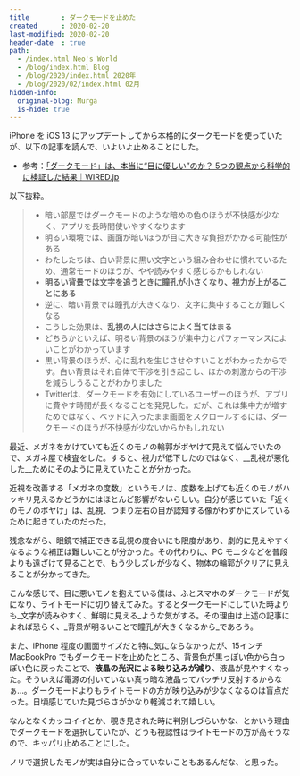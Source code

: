 ```yaml
---
title        : ダークモードを止めた
created      : 2020-02-20
last-modified: 2020-02-20
header-date  : true
path:
  - /index.html Neo's World
  - /blog/index.html Blog
  - /blog/2020/index.html 2020年
  - /blog/2020/02/index.html 02月
hidden-info:
  original-blog: Murga
  is-hide: true
---
```


iPhone を iOS 13 にアップデートしてから本格的にダークモードを使っていたが、以下の記事を読んで、いよいよ止めることにした。

- 参考：[「ダークモード」は、本当に“目に優しい”のか？ 5つの観点から科学的に検証した結果｜WIRED.jp](https://wired.jp/2019/10/05/dark-mode-chrome-android-ios-science/)

以下抜粋。

> - 暗い部屋ではダークモードのような暗めの色のほうが不快感が少なく、アプリを長時間使いやすくなります
> - 明るい環境では、画面が暗いほうが目に大きな負担がかかる可能性がある
> - わたしたちは、白い背景に黒い文字という組み合わせに慣れているため、通常モードのほうが、やや読みやすく感じるかもしれない
> - __明るい背景では文字を追うときに瞳孔が小さくなり、視力が上がることにある__
> - 逆に、暗い背景では瞳孔が大きくなり、文字に集中することが難しくなる
> - こうした効果は、__乱視の人にはさらによく当てはまる__
> - どちらかといえば、明るい背景のほうが集中力とパフォーマンスによいことがわかっています
> - 黒い背景のほうが、心に乱れを生じさせやすいことがわかったからです。白い背景はそれ自体で干渉を引き起こし、ほかの刺激からの干渉を減らしうることがわかりました
> - Twitterは、ダークモードを有効にしているユーザーのほうが、アプリに費やす時間が長くなることを発見した。だが、これは集中力が増すためではなく、ベッドに入ったまま画面をスクロールするには、ダークモードのほうが不快感が少ないからかもしれない

最近、メガネをかけていても近くのモノの輪郭がボヤけて見えて悩んでいたので、メガネ屋で検査をした。すると、視力が低下したのではなく、__乱視が悪化した__ためにそのように見えていたことが分かった。

近視を改善する「メガネの度数」というモノは、度数を上げても近くのモノがハッキリ見えるかどうかにはほとんど影響がないらしい。自分が感じていた「近くのモノのボヤけ」は、乱視、つまり左右の目が認知する像がわずかにズレているために起きていたのだった。

残念ながら、眼鏡で補正できる乱視の度合いにも限度があり、劇的に見えやすくなるような補正は難しいことが分かった。その代わりに、PC モニタなどを普段よりも遠ざけて見ることで、もう少しズレが少なく、物体の輪郭がクリアに見えることが分かってきた。

こんな感じで、目に悪いモノを抱えている僕は、ふとスマホのダークモードが気になり、ライトモードに切り替えてみた。するとダークモードにしていた時よりも_文字が読みやすく、鮮明に見える_ような気がする。その理由は上述の記事によれば恐らく、_背景が明るいことで瞳孔が大きくなるから_であろう。

また、iPhone 程度の画面サイズだと特に気にならなかったが、15インチ MacBookPro でもダークモードを止めたところ、背景色が黒っぽい色から白っぽい色に戻ったことで、__液晶の光沢による映り込みが減り__、液晶が見やすくなった。そういえば電源の付いていない真っ暗な液晶ってバッチリ反射するからなぁ…。ダークモードよりもライトモードの方が映り込みが少なくなるのは盲点だった。日頃感じていた見づらさがかなり軽減されて嬉しい。

なんとなくカッコイイとか、覗き見された時に判別しづらいかな、とかいう理由でダークモードを選択していたが、どうも視認性はライトモードの方が高そうなので、キッパリ止めることにした。

ノリで選択したモノが実は自分に合っていないこともあるんだな、と思った。
